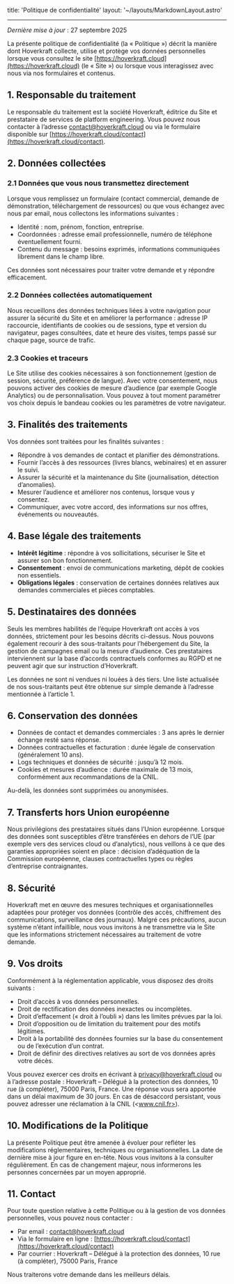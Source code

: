title: 'Politique de confidentialité'
layout: '~/layouts/MarkdownLayout.astro'

---

*Dernière mise à jour* : 27 septembre 2025

La présente politique de confidentialité (la « Politique ») décrit la manière dont Hoverkraft collecte, utilise et protège vos données personnelles lorsque vous consultez le site [https://hoverkraft.cloud](https://hoverkraft.cloud) (le « Site ») ou lorsque vous interagissez avec nous via nos formulaires et contenus.

## 1. Responsable du traitement

Le responsable du traitement est la société Hoverkraft, éditrice du Site et prestataire de services de platform engineering. Vous pouvez nous contacter à l’adresse [contact@hoverkraft.cloud](mailto:contact@hoverkraft.cloud) ou via le formulaire disponible sur [https://hoverkraft.cloud/contact](https://hoverkraft.cloud/contact).

## 2. Données collectées

### 2.1 Données que vous nous transmettez directement

Lorsque vous remplissez un formulaire (contact commercial, demande de démonstration, téléchargement de ressources) ou que vous échangez avec nous par email, nous collectons les informations suivantes :

- Identité : nom, prénom, fonction, entreprise.
- Coordonnées : adresse email professionnelle, numéro de téléphone éventuellement fourni.
- Contenu du message : besoins exprimés, informations communiquées librement dans le champ libre.

Ces données sont nécessaires pour traiter votre demande et y répondre efficacement.

### 2.2 Données collectées automatiquement

Nous recueillons des données techniques liées à votre navigation pour assurer la sécurité du Site et en améliorer la performance : adresse IP raccourcie, identifiants de cookies ou de sessions, type et version du navigateur, pages consultées, date et heure des visites, temps passé sur chaque page, source de trafic.

### 2.3 Cookies et traceurs

Le Site utilise des cookies nécessaires à son fonctionnement (gestion de session, sécurité, préférence de langue). Avec votre consentement, nous pouvons activer des cookies de mesure d’audience (par exemple Google Analytics) ou de personnalisation. Vous pouvez à tout moment paramétrer vos choix depuis le bandeau cookies ou les paramètres de votre navigateur.

## 3. Finalités des traitements

Vos données sont traitées pour les finalités suivantes :

- Répondre à vos demandes de contact et planifier des démonstrations.
- Fournir l’accès à des ressources (livres blancs, webinaires) et en assurer le suivi.
- Assurer la sécurité et la maintenance du Site (journalisation, détection d’anomalies).
- Mesurer l’audience et améliorer nos contenus, lorsque vous y consentez.
- Communiquer, avec votre accord, des informations sur nos offres, événements ou nouveautés.

## 4. Base légale des traitements

- **Intérêt légitime** : répondre à vos sollicitations, sécuriser le Site et assurer son bon fonctionnement.
- **Consentement** : envoi de communications marketing, dépôt de cookies non essentiels.
- **Obligations légales** : conservation de certaines données relatives aux demandes commerciales et pièces comptables.

## 5. Destinataires des données

Seuls les membres habilités de l’équipe Hoverkraft ont accès à vos données, strictement pour les besoins décrits ci-dessus. Nous pouvons également recourir à des sous-traitants pour l’hébergement du Site, la gestion de campagnes email ou la mesure d’audience. Ces prestataires interviennent sur la base d’accords contractuels conformes au RGPD et ne peuvent agir que sur instruction d’Hoverkraft.

Les données ne sont ni vendues ni louées à des tiers. Une liste actualisée de nos sous-traitants peut être obtenue sur simple demande à l’adresse mentionnée à l’article 1.

## 6. Conservation des données

- Données de contact et demandes commerciales : 3 ans après le dernier échange resté sans réponse.
- Données contractuelles et facturation : durée légale de conservation (généralement 10 ans).
- Logs techniques et données de sécurité : jusqu’à 12 mois.
- Cookies et mesures d’audience : durée maximale de 13 mois, conformément aux recommandations de la CNIL.

Au-delà, les données sont supprimées ou anonymisées.

## 7. Transferts hors Union européenne

Nous privilégions des prestataires situés dans l’Union européenne. Lorsque des données sont susceptibles d’être transférées en dehors de l’UE (par exemple vers des services cloud ou d’analytics), nous veillons à ce que des garanties appropriées soient en place : décision d’adéquation de la Commission européenne, clauses contractuelles types ou règles d’entreprise contraignantes.

## 8. Sécurité

Hoverkraft met en œuvre des mesures techniques et organisationnelles adaptées pour protéger vos données (contrôle des accès, chiffrement des communications, surveillance des journaux). Malgré ces précautions, aucun système n’étant infaillible, nous vous invitons à ne transmettre via le Site que les informations strictement nécessaires au traitement de votre demande.

## 9. Vos droits

Conformément à la réglementation applicable, vous disposez des droits suivants :

- Droit d’accès à vos données personnelles.
- Droit de rectification des données inexactes ou incomplètes.
- Droit d’effacement (« droit à l’oubli ») dans les limites prévues par la loi.
- Droit d’opposition ou de limitation du traitement pour des motifs légitimes.
- Droit à la portabilité des données fournies sur la base du consentement ou de l’exécution d’un contrat.
- Droit de définir des directives relatives au sort de vos données après votre décès.

Vous pouvez exercer ces droits en écrivant à [privacy@hoverkraft.cloud](mailto:privacy@hoverkraft.cloud) ou à l’adresse postale : Hoverkraft – Délégué à la protection des données, 10 rue (à compléter), 75000 Paris, France. Une réponse vous sera apportée dans un délai maximum de 30 jours. En cas de désaccord persistant, vous pouvez adresser une réclamation à la CNIL (<www.cnil.fr>).

## 10. Modifications de la Politique

La présente Politique peut être amenée à évoluer pour refléter les modifications réglementaires, techniques ou organisationnelles. La date de dernière mise à jour figure en en-tête. Nous vous invitons à la consulter régulièrement. En cas de changement majeur, nous informerons les personnes concernées par un moyen approprié.

## 11. Contact

Pour toute question relative à cette Politique ou à la gestion de vos données personnelles, vous pouvez nous contacter :

- Par email : [contact@hoverkraft.cloud](mailto:contact@hoverkraft.cloud)
- Via le formulaire en ligne : [https://hoverkraft.cloud/contact](https://hoverkraft.cloud/contact)
- Par courrier : Hoverkraft – Délégué à la protection des données, 10 rue (à compléter), 75000 Paris, France

Nous traiterons votre demande dans les meilleurs délais.

